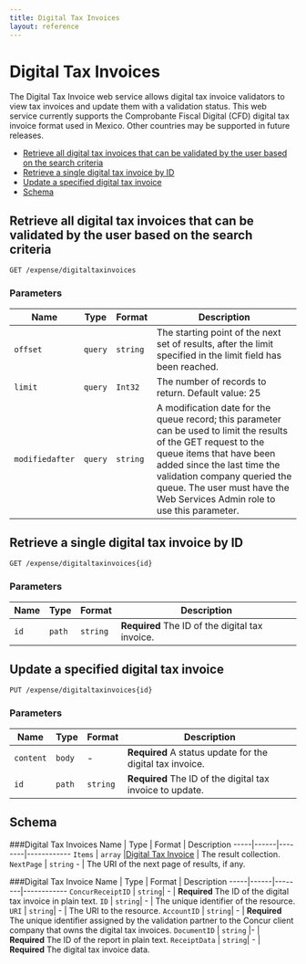 ```yaml
---
title: Digital Tax Invoices
layout: reference
---
```


# Digital Tax Invoices

The Digital Tax Invoice web service allows digital tax invoice validators to view tax invoices and update them with a validation status. This web service currently supports the Comprobante Fiscal Digital (CFD) digital tax invoice format used in Mexico. Other countries may be supported in future releases.

* [Retrieve all digital tax invoices that can be validated by the user based on the search criteria](#get)
* [Retrieve a single digital tax invoice by ID](#getID)
* [Update a specified digital tax invoice](#put)
* [Schema](#schema)

## <a name="get"></a>Retrieve all digital tax invoices that can be validated by the user based on the search criteria
    GET /expense/digitaltaxinvoices

        
### Parameters
Name | Type | Format | Description
-----|------|--------|------------			
`offset`	|	`query`	|	`string`	|	The starting point of the next set of results, after the limit specified in the limit field has been reached.
`limit`	|	`query`	|	`Int32`	|	The number of records to return. Default value: 25
`modifiedafter`	|	`query`	|	`string`	|	A modification date for the queue record; this parameter can be used to limit the results of the GET request to the queue items that have been added since the last time the validation company queried the queue. The user must have the Web Services Admin role to use this parameter.


## <a name="getID"></a>Retrieve a single digital tax invoice by ID
    GET /expense/digitaltaxinvoices{id}


### Parameters
Name | Type | Format | Description
-----|------|--------|------------
`id`	|	`path`	|	`string`	|	**Required** The ID of the digital tax invoice.


## <a name="put"></a>Update a specified digital tax invoice
    PUT /expense/digitaltaxinvoices{id}


### Parameters
Name | Type | Format | Description
-----|------|--------|------------
`content`	|	`body`	|	-	|	**Required** A status update for the digital tax invoice.
`id`	|	`path`	|	`string`	|	**Required** The ID of the digital tax invoice to update.


## <a name="schema"></a>Schema


###<a name="digitaltaxinvoices"></a>Digital Tax Invoices
Name | Type | Format | Description
-----|------|--------|------------
`Items`	|	`array`	|[Digital Tax Invoice](#digitaltaxinvoice)	|	The result collection.
`NextPage`	|	`string`	-	|	The URI of the next page of results, if any.


###<a name="digitaltaxinvoice"></a>Digital Tax Invoice
Name | Type | Format | Description
-----|------|--------|------------
`ConcurReceiptID`	|	`string`|	-	|	**Required** The ID of the digital tax invoice in plain text.
`ID`	|	`string`|	-	|	The unique identifier of the resource.
`URI`	|	`string`|	-	|	The URI to the resource.
`AccountID`	|	`string`|	-	|	**Required** The unique identifier assigned by the validation partner to the Concur client company that owns the digital tax invoices.
`DocumentID`	|	`string`	|-	|	**Required** The ID of the report in plain text.
`ReceiptData`	|	`string`|	-	|	**Required** The digital tax invoice data.


